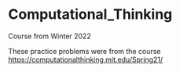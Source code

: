 # Computational_Thinking
Course from Winter 2022




These practice problems were from the course https://computationalthinking.mit.edu/Spring21/
